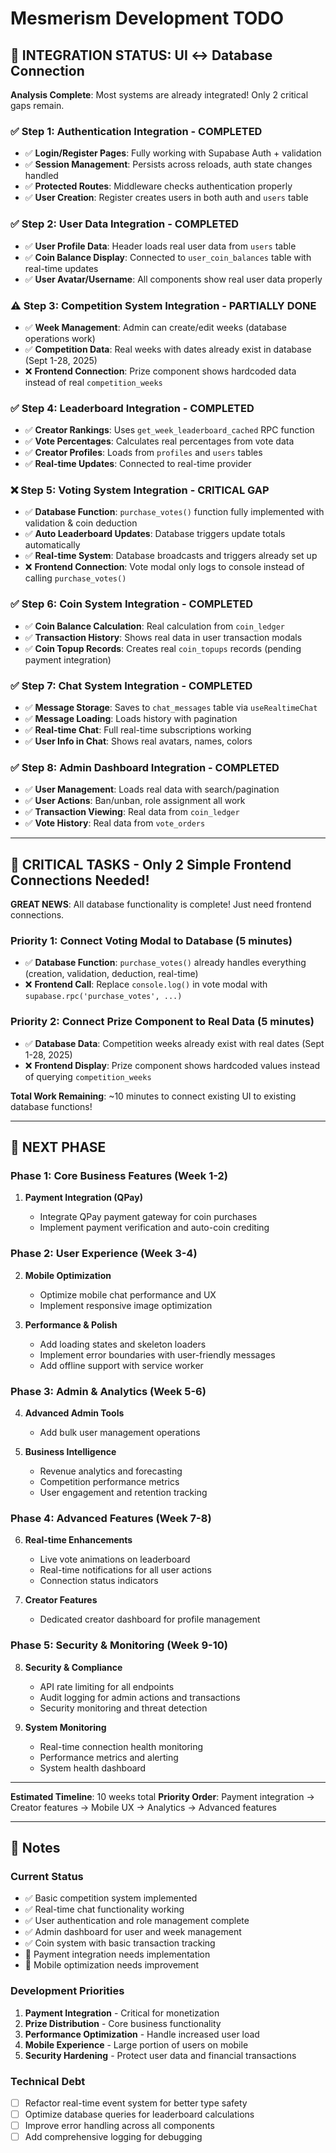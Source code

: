 # Mesmerism Development TODO

## 🎯 INTEGRATION STATUS: UI ↔ Database Connection

**Analysis Complete**: Most systems are already integrated! Only 2 critical gaps remain.

### ✅ Step 1: Authentication Integration - **COMPLETED**

- ✅ **Login/Register Pages**: Fully working with Supabase Auth + validation
- ✅ **Session Management**: Persists across reloads, auth state changes handled
- ✅ **Protected Routes**: Middleware checks authentication properly
- ✅ **User Creation**: Register creates users in both auth and `users` table

### ✅ Step 2: User Data Integration - **COMPLETED**

- ✅ **User Profile Data**: Header loads real user data from `users` table
- ✅ **Coin Balance Display**: Connected to `user_coin_balances` table with real-time updates
- ✅ **User Avatar/Username**: All components show real user data properly

### ⚠️ Step 3: Competition System Integration - **PARTIALLY DONE**

- ✅ **Week Management**: Admin can create/edit weeks (database operations work)
- ✅ **Competition Data**: Real weeks with dates already exist in database (Sept 1-28, 2025)
- ❌ **Frontend Connection**: Prize component shows hardcoded data instead of real `competition_weeks`

### ✅ Step 4: Leaderboard Integration - **COMPLETED**

- ✅ **Creator Rankings**: Uses `get_week_leaderboard_cached` RPC function
- ✅ **Vote Percentages**: Calculates real percentages from vote data
- ✅ **Creator Profiles**: Loads from `profiles` and `users` tables
- ✅ **Real-time Updates**: Connected to real-time provider

### ❌ Step 5: Voting System Integration - **CRITICAL GAP**

- ✅ **Database Function**: `purchase_votes()` function fully implemented with validation & coin deduction
- ✅ **Auto Leaderboard Updates**: Database triggers update totals automatically
- ✅ **Real-time System**: Database broadcasts and triggers already set up
- ❌ **Frontend Connection**: Vote modal only logs to console instead of calling `purchase_votes()`

### ✅ Step 6: Coin System Integration - **COMPLETED**

- ✅ **Coin Balance Calculation**: Real calculation from `coin_ledger`
- ✅ **Transaction History**: Shows real data in user transaction modals
- ✅ **Coin Topup Records**: Creates real `coin_topups` records (pending payment integration)

### ✅ Step 7: Chat System Integration - **COMPLETED**

- ✅ **Message Storage**: Saves to `chat_messages` table via `useRealtimeChat`
- ✅ **Message Loading**: Loads history with pagination
- ✅ **Real-time Chat**: Full real-time subscriptions working
- ✅ **User Info in Chat**: Shows real avatars, names, colors

### ✅ Step 8: Admin Dashboard Integration - **COMPLETED**

- ✅ **User Management**: Loads real data with search/pagination
- ✅ **User Actions**: Ban/unban, role assignment all work
- ✅ **Transaction Viewing**: Real data from `coin_ledger`
- ✅ **Vote History**: Real data from `vote_orders`

---

## 🚨 CRITICAL TASKS - Only 2 Simple Frontend Connections Needed!

**GREAT NEWS**: All database functionality is complete! Just need frontend connections.

### Priority 1: Connect Voting Modal to Database (5 minutes)

- ✅ **Database Function**: `purchase_votes()` already handles everything (creation, validation, deduction, real-time)
- ❌ **Frontend Call**: Replace `console.log()` in vote modal with `supabase.rpc('purchase_votes', ...)`

### Priority 2: Connect Prize Component to Real Data (5 minutes)

- ✅ **Database Data**: Competition weeks already exist with real dates (Sept 1-28, 2025)
- ❌ **Frontend Display**: Prize component shows hardcoded values instead of querying `competition_weeks`

**Total Work Remaining**: ~10 minutes to connect existing UI to existing database functions!

---

## 🚀 NEXT PHASE

### Phase 1: Core Business Features (Week 1-2)

1. **Payment Integration (QPay)**

   - Integrate QPay payment gateway for coin purchases
   - Implement payment verification and auto-coin crediting

### Phase 2: User Experience (Week 3-4)

2. **Mobile Optimization**

   - Optimize mobile chat performance and UX
   - Implement responsive image optimization

3. **Performance & Polish**
   - Add loading states and skeleton loaders
   - Implement error boundaries with user-friendly messages
   - Add offline support with service worker

### Phase 3: Admin & Analytics (Week 5-6)

4. **Advanced Admin Tools**

   - Add bulk user management operations

5. **Business Intelligence**
   - Revenue analytics and forecasting
   - Competition performance metrics
   - User engagement and retention tracking

### Phase 4: Advanced Features (Week 7-8)

6. **Real-time Enhancements**

   - Live vote animations on leaderboard
   - Real-time notifications for all user actions
   - Connection status indicators

7. **Creator Features**
   - Dedicated creator dashboard for profile management

### Phase 5: Security & Monitoring (Week 9-10)

8. **Security & Compliance**

   - API rate limiting for all endpoints
   - Audit logging for admin actions and transactions
   - Security monitoring and threat detection

9. **System Monitoring**
   - Real-time connection health monitoring
   - Performance metrics and alerting
   - System health dashboard

---

**Estimated Timeline**: 10 weeks total
**Priority Order**: Payment integration → Creator features → Mobile UX → Analytics → Advanced features

---

## 📝 Notes

### Current Status

- ✅ Basic competition system implemented
- ✅ Real-time chat functionality working
- ✅ User authentication and role management complete
- ✅ Admin dashboard for user and week management
- ✅ Coin system with basic transaction tracking
- 🔄 Payment integration needs implementation
- 🔄 Mobile optimization needs improvement

### Development Priorities

1. **Payment Integration** - Critical for monetization
2. **Prize Distribution** - Core business functionality
3. **Performance Optimization** - Handle increased user load
4. **Mobile Experience** - Large portion of users on mobile
5. **Security Hardening** - Protect user data and financial transactions

### Technical Debt

- [ ] Refactor real-time event system for better type safety
- [ ] Optimize database queries for leaderboard calculations
- [ ] Improve error handling across all components
- [ ] Add comprehensive logging for debugging
